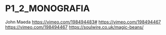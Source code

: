 # P1_2_MONOGRAFIA
John Maeda
https://vimeo.com/198494483#
https://vimeo.com/198494467
https://vimeo.com/198494467
https://soulwire.co.uk/magic-beans/

